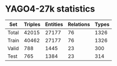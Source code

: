 # YAGO4-27k statistics
| Set | Triples | Entities | Relations | Types |
|-------|---------|----------|-----------|-------|
|Total|42015|27177|76|1326|
|Train|40462|27177|76|1326|
|Valid|788|1445|23|300|
|Test|765|1384|23|314|
